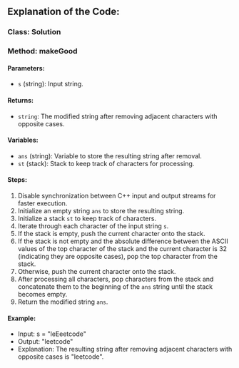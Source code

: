 ## Explanation of the Code:

### Class: Solution

### Method: makeGood

#### Parameters:
- `s` (string): Input string.

#### Returns:
- `string`: The modified string after removing adjacent characters with opposite cases.

#### Variables:
- `ans` (string): Variable to store the resulting string after removal.
- `st` (stack<char>): Stack to keep track of characters for processing.

#### Steps:
1. Disable synchronization between C++ input and output streams for faster execution.
2. Initialize an empty string `ans` to store the resulting string.
3. Initialize a stack `st` to keep track of characters.
4. Iterate through each character of the input string `s`.
5. If the stack is empty, push the current character onto the stack.
6. If the stack is not empty and the absolute difference between the ASCII values of the top character of the stack and the current character is 32 (indicating they are opposite cases), pop the top character from the stack.
7. Otherwise, push the current character onto the stack.
8. After processing all characters, pop characters from the stack and concatenate them to the beginning of the `ans` string until the stack becomes empty.
9. Return the modified string `ans`.

#### Example:
- Input: s = "leEeetcode"
- Output: "leetcode"
- Explanation: The resulting string after removing adjacent characters with opposite cases is "leetcode".
```
